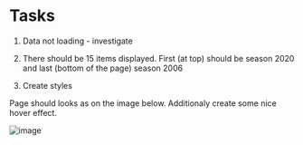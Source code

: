 # Tasks

1. Data not loading - investigate

0. There should be 15 items displayed. First (at top) should be season 2020 and last (bottom of the page) season 2006 

0. Create styles

Page should looks as on the image below. Additionaly create some nice hover effect.

![image](https://user-images.githubusercontent.com/4947059/110703916-a24eab00-81f4-11eb-9765-dd9a29d907fd.png)

